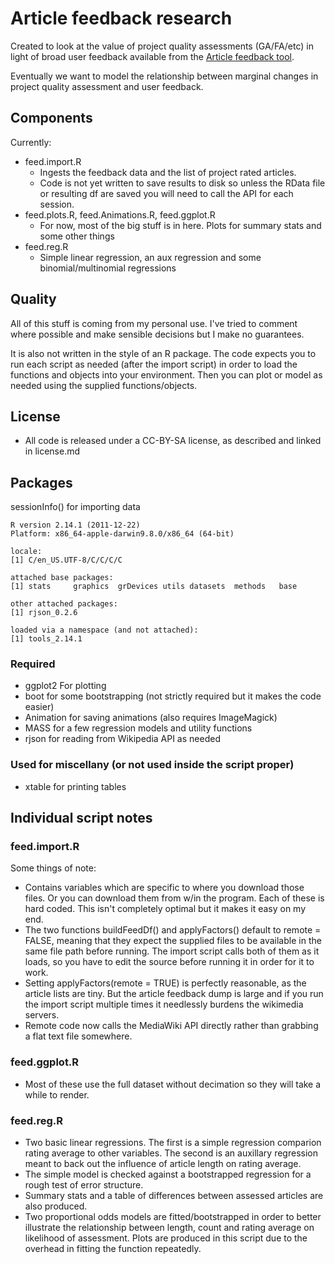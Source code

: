 # Article feedback research Created to look at the value of project quality assessments (GA/FA/etc) in light of broad user feedback available from the [Article feedback tool](http://en.wikipedia.org/wiki/Wikipedia:Article_Feedback_Tool).Eventually we want to model the relationship between marginal changes in project quality assessment and user feedback.## ComponentsCurrently: - feed.import.R  	- Ingests the feedback data and the list of project rated articles.  	- Code is not yet written to save results to disk so unless the RData file or resulting df are saved you will need to call the API for each session. - feed.plots.R, feed.Animations.R, feed.ggplot.R 	- For now, most of the big stuff is in here. Plots for summary stats and some other things - feed.reg.R  	- Simple linear regression, an aux regression and some binomial/multinomial regressions## QualityAll of this stuff is coming from my personal use. I've tried to comment where possible and make sensible decisions but I make no guarantees.It is also not written in the style of an R package. The code expects you to run each script as needed (after the import script) in order to load the functions and objects into your environment. Then you can plot or model as needed using the supplied functions/objects.## License- All code is released under a CC-BY-SA license, as described and linked in license.md## PackagessessionInfo() for importing data    R version 2.14.1 (2011-12-22)    Platform: x86_64-apple-darwin9.8.0/x86_64 (64-bit)    locale:    [1] C/en_US.UTF-8/C/C/C/C    attached base packages:    [1] stats     graphics  grDevices utils datasets  methods   base         other attached packages:    [1] rjson_0.2.6    loaded via a namespace (and not attached):    [1] tools_2.14.1### Required- ggplot2 For plotting- boot for some bootstrapping (not strictly required but it makes the code easier)- Animation for saving animations (also requires ImageMagick)- MASS for a few regression models and utility functions- rjson for reading from Wikipedia API as needed### Used for miscellany (or not used inside the script proper)- xtable for printing tables## Individual script notes### feed.import.RSome things of note:- Contains variables which are specific to where you download those files. Or you can download them from w/in the program. Each of these is hard coded. This isn't completely optimal but it makes it easy on my end. - The two functions buildFeedDf() and applyFactors() default to remote = FALSE, meaning that they expect the supplied files to be available in the same file path before running. The import script calls both of them as it loads, so you have to edit the source before running it in order for it to work. - Setting applyFactors(remote = TRUE) is perfectly reasonable, as the article lists are tiny. But the article feedback dump is large and if you run the import script multiple times it needlessly burdens the wikimedia servers.- Remote code now calls the MediaWiki API directly rather than grabbing a flat text file somewhere. ### feed.ggplot.R	- Most of these use the full dataset without decimation so they will take a while to render. ### feed.reg.R- Two basic linear regressions. The first is a simple regression comparion rating average to other variables. The second is an auxillary regression meant to back out the influence of article length on rating average.- The simple model is checked against a bootstrapped regression for a rough test of error structure.- Summary stats and a table of differences between assessed articles are also produced.- Two proportional odds models are fitted/bootstrapped in order to better illustrate the relationship between length, count and rating average on likelihood of assessment. Plots are produced in this script due to the overhead in fitting the function repeatedly.